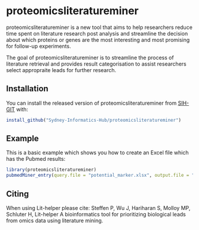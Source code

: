 # proteomicsliteratureminer
proteomicsliteratureminer is a new tool that aims to help researchers reduce time spent on literature research post analysis and streamline the decision about which proteins or genes are the most interesting and most promising for follow-up experiments.

<!-- badges: start -->
<!-- badges: end -->

The goal of proteomicsliteratureminer is to streamline the process of literature retrieval and provides result categorisation to assist researchers select appropraite leads for further research.

## Installation

You can install the released version of proteomicsliteratureminer from [SIH-GIT](https://github.com/Sydney-Informatics-Hub/proteomicsliteratureminer) with:

``` r
install_github("Sydney-Informatics-Hub/proteomicsliteratureminer")
```

## Example

This is a basic example which shows you how to create an Excel file which has the Pubmed results:

``` r
library(proteomicsliteratureminer)
pubmedMiner_entry(query.file = "potential_marker.xlsx", output.file = "potential_marker_pubmed_results.xlsx")
```
## Citing
When using Lit-helper please cite: Steffen P, Wu J, Hariharan S, Molloy MP, Schluter H, Lit-helper A bioinformatics tool for prioritizing biological leads from omics data using literature mining.
